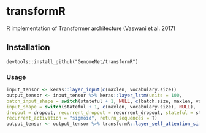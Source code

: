 # transformR
R implementation of Transformer architecture (Vaswani et al. 2017)

## Installation

`devtools::install_github("GenomeNet/transformR")`

### Usage

```r
input_tensor <- keras::layer_input(c(maxlen, vocabulary.size))
output_tensor <- input_tensor %>% keras::layer_lstm(units = 100, 
batch_input_shape = switch(stateful + 1, NULL, c(batch.size, maxlen, vocabulary.size)), 
input_shape = switch(stateful + 1, c(maxlen, vocabulary.size), NULL), 
dropout = dropout, recurrent_dropout = recurrent_dropout, stateful = stateful, 
recurrent_activation = "sigmoid", return_sequences = T)
output_tensor <- output_tensor %>% transformR::layer_self_attention_simple()
```
